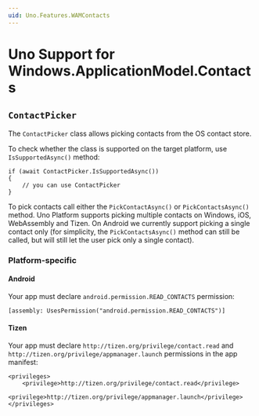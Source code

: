 ```yaml
---
uid: Uno.Features.WAMContacts
---
```


# Uno Support for Windows.ApplicationModel.Contacts

## `ContactPicker`

The `ContactPicker` class allows picking contacts from the OS contact store.

To check whether the class is supported on the target platform, use `IsSupportedAsync()` method:

```
if (await ContactPicker.IsSupportedAsync())
{
    // you can use ContactPicker
}
```

To pick contacts call either the `PickContactAsync()` or `PickContactsAsync()` method. Uno Platform supports picking multiple contacts on Windows, iOS, WebAssembly and Tizen. On Android we currently support picking a single contact only (for simplicity, the `PickContactsAsync()` method can still be called, but will still let the user pick only a single contact).

### Platform-specific

#### Android

Your app must declare `android.permission.READ_CONTACTS` permission:

```
[assembly: UsesPermission("android.permission.READ_CONTACTS")]
```

#### Tizen

Your app must declare `http://tizen.org/privilege/contact.read` and `http://tizen.org/privilege/appmanager.launch` permissions in the app manifest:

```
<privileges>
    <privilege>http://tizen.org/privilege/contact.read</privilege>
    <privilege>http://tizen.org/privilege/appmanager.launch</privilege>
</privileges>
```
